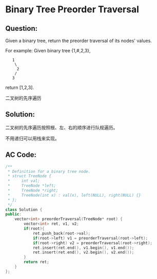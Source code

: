 # Binary Tree Preorder Traversal

## Question:

Given a binary tree, return the preorder traversal of its nodes' values.

For example:
Given binary tree {1,#,2,3},

```
   1
    \
     2
    /
   3

```

return [1,2,3].

二叉树的先序遍历

## Solution:

二叉树的先序遍历按照根、左、右的顺序进行队规遍历。

不用递归可以用栈来实现。

## AC Code:

``` c++
/**
 * Definition for a binary tree node.
 * struct TreeNode {
 *     int val;
 *     TreeNode *left;
 *     TreeNode *right;
 *     TreeNode(int x) : val(x), left(NULL), right(NULL) {}
 * };
 */
class Solution {
public:
    vector<int> preorderTraversal(TreeNode* root) {
        vector<int> ret, v1, v2;
        if(root){
            ret.push_back(root->val);
            if(root->left) v1 = preorderTraversal(root->left);
            if(root->right) v2 = preorderTraversal(root->right);
            ret.insert(ret.end(), v1.begin(), v1.end());
            ret.insert(ret.end(), v2.begin(), v2.end());
        }
        return ret;
    }
};
```

